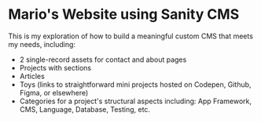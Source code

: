# Mario's Website using Sanity CMS

This is my exploration of how to build a meaningful custom CMS that meets my needs, including:

- 2 single-record assets for contact and about pages
- Projects with sections
- Articles
- Toys (links to straightforward mini projects hosted on Codepen, Github, Figma, or elsewhere)
- Categories for a project's structural aspects including: App Framework, CMS, Language, Database, Testing, etc.
